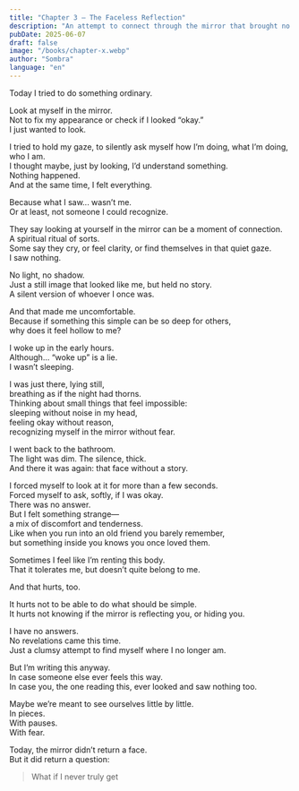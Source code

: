 ```yaml
---
title: "Chapter 3 — The Faceless Reflection"
description: "An attempt to connect through the mirror that brought no answers—only questions. Sombra narrates a silent, restless night where the simple act of looking at oneself becomes a failed search for identity. A raw chapter about the discomfort of not recognizing your own face, and the strange tenderness that arises when you realize you're lost."
pubDate: 2025-06-07
draft: false
image: "/books/chapter-x.webp"
author: "Sombra"
language: "en"
---
```


Today I tried to do something ordinary.

Look at myself in the mirror.  
Not to fix my appearance or check if I looked “okay.”  
I just wanted to look.

I tried to hold my gaze, to silently ask myself how I’m doing, what I’m doing, who I am.  
I thought maybe, just by looking, I’d understand something.  
Nothing happened.  
And at the same time, I felt everything.

Because what I saw... wasn’t me.  
Or at least, not someone I could recognize.

They say looking at yourself in the mirror can be a moment of connection.  
A spiritual ritual of sorts.  
Some say they cry, or feel clarity, or find themselves in that quiet gaze.  
I saw nothing.

No light, no shadow.  
Just a still image that looked like me, but held no story.  
A silent version of whoever I once was.

And that made me uncomfortable.  
Because if something this simple can be so deep for others,  
why does it feel hollow to me?

I woke up in the early hours.  
Although… “woke up” is a lie.  
I wasn’t sleeping.

I was just there, lying still,  
breathing as if the night had thorns.  
Thinking about small things that feel impossible:  
sleeping without noise in my head,  
feeling okay without reason,  
recognizing myself in the mirror without fear.

I went back to the bathroom.  
The light was dim. The silence, thick.  
And there it was again: that face without a story.

I forced myself to look at it for more than a few seconds.  
Forced myself to ask, softly, if I was okay.  
There was no answer.  
But I felt something strange—  
a mix of discomfort and tenderness.  
Like when you run into an old friend you barely remember,  
but something inside you knows you once loved them.

Sometimes I feel like I’m renting this body.  
That it tolerates me, but doesn’t quite belong to me.

And that hurts, too.

It hurts not to be able to do what should be simple.  
It hurts not knowing if the mirror is reflecting you, or hiding you.

I have no answers.  
No revelations came this time.  
Just a clumsy attempt to find myself where I no longer am.

But I’m writing this anyway.  
In case someone else ever feels this way.  
In case you, the one reading this, ever looked and saw nothing too.

Maybe we’re meant to see ourselves little by little.  
In pieces.  
With pauses.  
With fear.

Today, the mirror didn’t return a face.  
But it did return a question:

> What if I never truly get
